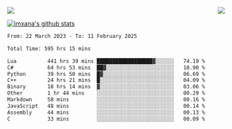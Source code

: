 <p>
  <a href="https://count.getloli.com/"><img src="https://count.getloli.com/get/@xana.readme?theme=moebooru-h"></a>
  <img src="https://weather-icon.journeyad.repl.co/@hangzhou?v=1" align="right">
</p>


<a href="https://github.com/imxana"><img align="center" src="https://github-readme-stats.vercel.app/api?username=imxana&show_icons=true&include_all_commits=true&hide_border=tru&custom_title=imxana%27s%20Github%20Stats" alt="imxana's github stats" /></a> 

<!--START_SECTION:waka-->

```txt
From: 22 March 2023 - To: 11 February 2025

Total Time: 595 hrs 15 mins

Lua          441 hrs 39 mins ██████████████████▓░░░░░░   74.19 %
C#           64 hrs 53 mins  ██▓░░░░░░░░░░░░░░░░░░░░░░   10.90 %
Python       39 hrs 50 mins  █▓░░░░░░░░░░░░░░░░░░░░░░░   06.69 %
C++          24 hrs 21 mins  █░░░░░░░░░░░░░░░░░░░░░░░░   04.09 %
Binary       18 hrs 14 mins  ▓░░░░░░░░░░░░░░░░░░░░░░░░   03.06 %
Other        1 hr 44 mins    ░░░░░░░░░░░░░░░░░░░░░░░░░   00.29 %
Markdown     58 mins         ░░░░░░░░░░░░░░░░░░░░░░░░░   00.16 %
JavaScript   48 mins         ░░░░░░░░░░░░░░░░░░░░░░░░░   00.14 %
Assembly     44 mins         ░░░░░░░░░░░░░░░░░░░░░░░░░   00.13 %
C            33 mins         ░░░░░░░░░░░░░░░░░░░░░░░░░   00.09 %
```

<!--END_SECTION:waka-->
